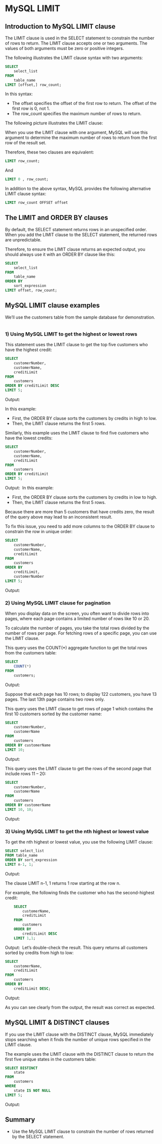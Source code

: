 # MySQL LIMIT

## Introduction to MySQL LIMIT clause

The LIMIT clause is used in the SELECT statement to constrain the number of rows to return. The LIMIT clause accepts one or two arguments. The values of both arguments must be zero or positive integers.

The following illustrates the LIMIT clause syntax with two arguments:

```sql
SELECT
    select_list
FROM
    table_name
LIMIT [offset,] row_count;
```

In this syntax:

- The offset specifies the offset of the first row to return. The offset of the first row is 0, not 1.
- The row_count specifies the maximum number of rows to return.

The following picture illustrates the LIMIT clause:
<img
  src="./images/limit.png"
  alt=""
/>

When you use the LIMIT clause with one argument, MySQL will use this argument to determine the maximum number of rows to return from the first row of the result set.

Therefore, these two clauses are equivalent:

```sql
LIMIT row_count;
```

And

```sql
LIMIT 0 , row_count;
```

In addition to the above syntax, MySQL provides the following alternative LIMIT clause syntax:

```sql
LIMIT row_count OFFSET offset
```

## The LIMIT and ORDER BY clauses

By default, the SELECT statement returns rows in an unspecified order. When you add the LIMIT clause to the SELECT statement, the returned rows are unpredictable.

Therefore, to ensure the LIMIT clause returns an expected output, you should always use it with an ORDER BY clause like this:

```sql
SELECT
    select_list
FROM
    table_name
ORDER BY
    sort_expression
LIMIT offset, row_count;
```

## MySQL LIMIT clause examples

We’ll use the customers table from the sample database for demonstration.

<img
  src="./images/customers.png"
  alt=""
/>

### 1) Using MySQL LIMIT to get the highest or lowest rows

This statement uses the LIMIT clause to get the top five customers who have the highest credit:

```sql
SELECT
    customerNumber,
    customerName,
    creditLimit
FROM
    customers
ORDER BY creditLimit DESC
LIMIT 5;
```

Output:
<img src="./images/BETWEEN_NOT BETWEEN AND.png" alt="" />

In this example:

- First, the ORDER BY clause sorts the customers by credits in high to low.
- Then, the LIMIT clause returns the first 5 rows.

Similarly, this example uses the LIMIT clause to find five customers who have the lowest credits:

```sql
SELECT
    customerNumber,
    customerName,
    creditLimit
FROM
    customers
ORDER BY creditLimit
LIMIT 5;
```

Output:
<img src="./images/LIMIT_LOWEST.png" alt="" />
In this example:

- First, the ORDER BY clause sorts the customers by credits in low to high.
- Then, the LIMIT clause returns the first 5 rows.

Because there are more than 5 customers that have credits zero, the result of the query above may lead to an inconsistent result.

To fix this issue, you need to add more columns to the ORDER BY clause to constrain the row in unique order:

```sql
SELECT
    customerNumber,
    customerName,
    creditLimit
FROM
    customers
ORDER BY
    creditLimit,
    customerNumber
LIMIT 5;
```

Output:
<img src="./images/LIMIT_FIX BY ORDER BY.png" alt="" />

### 2) Using MySQL LIMIT clause for pagination

When you display data on the screen, you often want to divide rows into pages, where each page contains a limited number of rows like 10 or 20.

To calculate the number of pages, you take the total rows divided by the number of rows per page. For fetching rows of a specific page, you can use the LIMIT clause.

This query uses the COUNT(\*) aggregate function to get the total rows from the customers table:

```sql
SELECT
    COUNT(*)
FROM
    customers;
```

Output:
<img src="./images/LIMIT_COUNT ROWS.png" alt="" />

Suppose that each page has 10 rows; to display 122 customers, you have 13 pages. The last 13th page contains two rows only.

This query uses the LIMIT clause to get rows of page 1 which contains the first 10 customers sorted by the customer name:

```sql
SELECT
    customerNumber,
    customerName
FROM
    customers
ORDER BY customerName
LIMIT 10;
```

Output:
<img src="./images/LIMIT_FIRST PAGE.png" alt="" />

This query uses the LIMIT clause to get the rows of the second page that include rows 11 – 20:

```sql
SELECT
    customerNumber,
    customerName
FROM
    customers
ORDER BY customerName
LIMIT 10, 10;
```

Output:
<img src="./images/LIMIT_SECOND PAGE.png" alt="" />

### 3) Using MySQL LIMIT to get the nth highest or lowest value

To get the nth highest or lowest value, you use the following LIMIT clause:

```sql
SELECT select_list
FROM table_name
ORDER BY sort_expression
LIMIT n-1, 1;
```

Output:
<img src="./images/LIMIT_SECOND HIGHEST.png" alt="" />

The clause LIMIT n-1, 1 returns 1 row starting at the row n.

For example, the following finds the customer who has the second-highest credit:

```sql
    SELECT
        customerName,
        creditLimit
    FROM
        customers
    ORDER BY
        creditLimit DESC
    LIMIT 1,1;
```

Output:
<img src="./images/LIMIT_LOWEST.png" alt="" />
Let’s double-check the result. This query returns all customers sorted by credits from high to low:

```sql
SELECT
    customerName,
    creditLimit
FROM
    customers
ORDER BY
    creditLimit DESC;
```

Output:
<img src="./images/LIMIT_CREDITLIMIT.png" alt="" />

As you can see clearly from the output, the result was correct as expected.

## MySQL LIMIT & DISTINCT clauses

If you use the LIMIT clause with the DISTINCT clause, MySQL immediately stops searching when it finds the number of unique rows specified in the LIMIT clause.

The example uses the LIMIT clause with the DISTINCT clause to return the first five unique states in the customers table:

```sql
SELECT DISTINCT
    state
FROM
    customers
WHERE
    state IS NOT NULL
LIMIT 5;
```

Output:
<img src="./images/LIMIT_DISTINCT.png" alt="" />

## Summary

- Use the MySQL LIMIT clause to constrain the number of rows returned by the SELECT statement.
